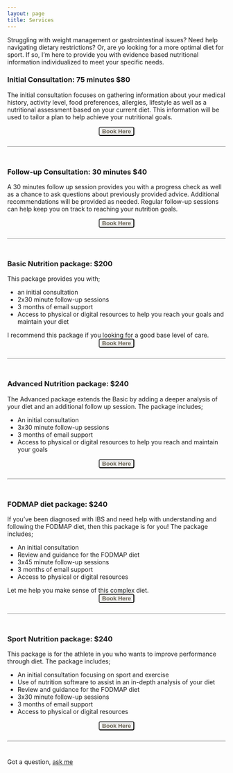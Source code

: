 ```yaml
---
layout: page
title: Services
---
```


<style>
button.service {
    border-radius: 4px;
    color: #676050;
    font-weight: bold;
}

button.service:hover {
    background-color: #5f5f5f;
    color: #ffffff;
}
</style>

Struggling with weight management or gastrointestinal issues? Need help navigating dietary restrictions? Or, are yo looking for a more optimal diet for sport. If so, I’m here to provide you with evidence based nutritional information individualized to meet your specific needs.

### Initial Consultation: 75 minutes $80

The initial consultation focuses on gathering information about your medical history, activity level, food preferences, allergies, lifestyle as well as a nutritional assessment based on your current diet. This information will be used to tailor a plan to help achieve your nutritional goals.
<div style="text-align:center">
<button class="service" onclick = "window.location.href='/contact.html?subject=Initial%20Consultation'">Book Here</button>
</div>
<br/>
<div style="display: block; margin-top: 0.5em; margin-bottom: 0.5em; margin-left: auto; margin-right: auto; border-style: inset; border-width: 1px;"></div><br/>

### Follow-up Consultation: 30 minutes $40
A 30 minutes follow up session provides you with a progress check as well as a chance to ask questions about previously provided advice. Additional recommendations will be provided as needed. Regular follow-up sessions can help keep you on track to reaching your nutrition goals.
<div style="text-align:center">
<button class="service" onclick = "window.location.href='/contact.html?subject=Follow-up'">Book Here</button>
</div>
<br/>
<div style="display: block; margin-top: 0.5em; margin-bottom: 0.5em; margin-left: auto; margin-right: auto; border-style: inset; border-width: 1px;"></div><br/>

### Basic Nutrition package: $200
This package provides you with;
<ul>
<li> an initial consultation</li>
<li>2x30 minute follow-up sessions</li>
<li>3 months of email support</li>
<li>Access to physical or digital resources to help you reach your goals and maintain your diet</li>
</ul>
I recommend this package if you looking for a good base level of care. 
<div style="text-align:center">
<button class="service" onclick = "window.location.href='/contact.html?subject=Basic%20Nutrition%20Package'">Book Here</button>
</div>
<br/>
<div style="display: block; margin-top: 0.5em; margin-bottom: 0.5em; margin-left: auto; margin-right: auto; border-style: inset; border-width: 1px;"></div><br/>

### Advanced Nutrition package: $240
The Advanced package extends the Basic by adding a deeper analysis of your diet and an additional follow up session. The package includes;
<ul>
<li>An initial consultation</li>
<li>3x30 minute follow-up sessions</li>
<li>3 months of email support</li>
<li>Access to physical or digital resources to help you reach and maintain your goals</li>
</ul>
<div style="text-align:center">
<button class="service" onclick = "window.location.href='/contact.html?subject=Advanced%20Nutrition%20Package'">Book Here</button>
</div>
<br/>
<div style="display: block; margin-top: 0.5em; margin-bottom: 0.5em; margin-left: auto; margin-right: auto; border-style: inset; border-width: 1px;"></div><br/>

### FODMAP diet package: $240
If you’ve been diagnosed with IBS and need help with understanding and following the FODMAP diet, then this package is for you! The package includes;
<ul>
<li>An initial consultation</li>
<li>Review and guidance for the FODMAP diet</li>
<li>3x45 minute follow-up sessions</li>
<li>3 months of email support</li>
<li>Access to physical or digital resources</li>
</ul>
Let me help you make sense of this complex diet. 
<div style="text-align:center">
<button class="service" onclick = "window.location.href='/contact.html?subject=FODMAP%20Diet'">Book Here</button>
</div>
<br/>
<div style="display: block; margin-top: 0.5em; margin-bottom: 0.5em; margin-left: auto; margin-right: auto; border-style: inset; border-width: 1px;"></div><br/>

### Sport Nutrition package:  $240
This package is for the athlete in you who wants to improve performance through diet. The package includes;
<ul>
<li>An initial consultation focusing on sport and exercise</li>
<li>Use of nutrition software to assist in an in-depth analysis of your diet</li>
<li>Review and guidance for the FODMAP diet</li>
<li>3x30 minute follow-up sessions</li>
<li>3 months of email support</li>
<li>Access to physical or digital resources</li>
</ul>
<div style="text-align:center">
<button class="service" onclick = "window.location.href='/contact.html?subject=Sport%20Nutrition%20Package'">Book Here</button>
</div>
<br/>
<div style="display: block; margin-top: 0.5em; margin-bottom: 0.5em; margin-left: auto; margin-right: auto; border-style: inset; border-width: 1px;"></div><br/>

Got a question, [ask me](/contact.html)



